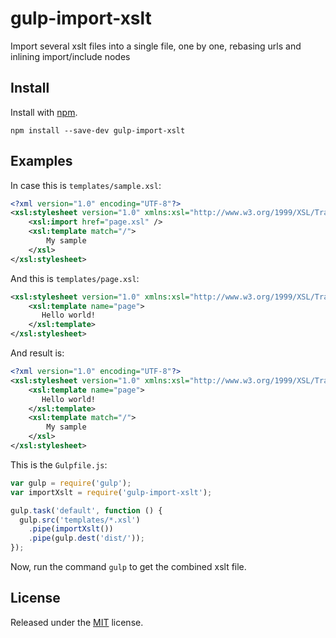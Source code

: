 gulp-import-xslt
===============

Import several xslt files into a single file, one by one, rebasing urls and inlining import/include nodes

## Install

Install with [npm](https://npmjs.org/package/gulp-import-xslt).

```
npm install --save-dev gulp-import-xslt
```

## Examples

In case this is `templates/sample.xsl`:

```xml
<?xml version="1.0" encoding="UTF-8"?>
<xsl:stylesheet version="1.0" xmlns:xsl="http://www.w3.org/1999/XSL/Transform">
	<xsl:import href="page.xsl" />
	<xsl:template match="/">
		My sample
	</xsl>
</xsl:stylesheet>
```

And this is `templates/page.xsl`:

```xml
<xsl:stylesheet version="1.0" xmlns:xsl="http://www.w3.org/1999/XSL/Transform">
	<xsl:template name="page">
	   Hello world!
	</xsl:template>
</xsl:stylesheet>
```

And result is:
```xml
<?xml version="1.0" encoding="UTF-8"?>
<xsl:stylesheet version="1.0" xmlns:xsl="http://www.w3.org/1999/XSL/Transform">
	<xsl:template name="page">
       Hello world!
	</xsl:template>
	<xsl:template match="/">
    	My sample
    </xsl>
</xsl:stylesheet>
```

This is the `Gulpfile.js`:

```js
var gulp = require('gulp');
var importXslt = require('gulp-import-xslt');

gulp.task('default', function () {
  gulp.src('templates/*.xsl')
    .pipe(importXslt())
    .pipe(gulp.dest('dist/'));
});
```

Now, run the command `gulp` to get the combined xslt file.

## License

Released under the [MIT](LICENSE) license.

